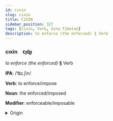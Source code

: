 ```yaml
---
id: cıxin
slug: cıxin
title: CIXİN
sidebar_position: 327
tags: [cıxin, Verb, Sino-Tibetan]
description: to enforce (the enforced) § Verb
---
```


### cıxin&emsp;<span kind="abugida">ꞇȷɋ̃ɟ</span>

*to enforce (the enforced)* **§** Verb

**IPA**: /ˈt͡ɕɪ.ʃin/

**Verb**: to enforce/impose

**Noun**: the enforced/imposed

**Modifier**: enforceable/imposable

<details>
    <summary>Origin</summary>
    Mandarin 執行 zhíxíng /ʈʂɨɕiŋ<br/>
    <em>Sino-Tibetan Language Family</em>
</details>